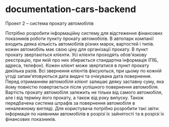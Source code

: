 # documentation-cars-backend
Проект 2 – система прокату автомобілів

Потрібно розробити інформаційну систему для відстеження фінансових показників роботи пункту прокату автомобілів. 
В автопарк компанії входить деяка  кількість автомобілів різних марок, вартостей і типів. кожен автомобіль має свою ціну для організації прокату. 
В пункт прокату звертаються клієнти. Усі клієнти проходять обов'язкову реєстрацію, при якій про них збирається стандартна інформація (ПІБ, адреса, телефон). 
Кожен клієнт може звертатися в пункт прокату декілька разів. 
Всі звернення клієнтів фіксуються, при цьому по кожній угоді запам'ятовуються дата видачі та очікувана дата повернення. 
Перед отриманням автомобіля клієнт залишає деяку заставну суму, яка йому повністю повертається після успішного повернення автомобіля. 
Вартість прокату автомобіля залежить не тільки від самого автомобіля, але і від терміну його прокату, а також від року випуску. 
Також передбачена система штрафів за повернення автомобіля в неналежному вигляді.
Для користувача потрібно розробити такі звіти: інформація по наявними автомобілів в розрізі їх зайнятості та в розрізі їх фінансових показників.
